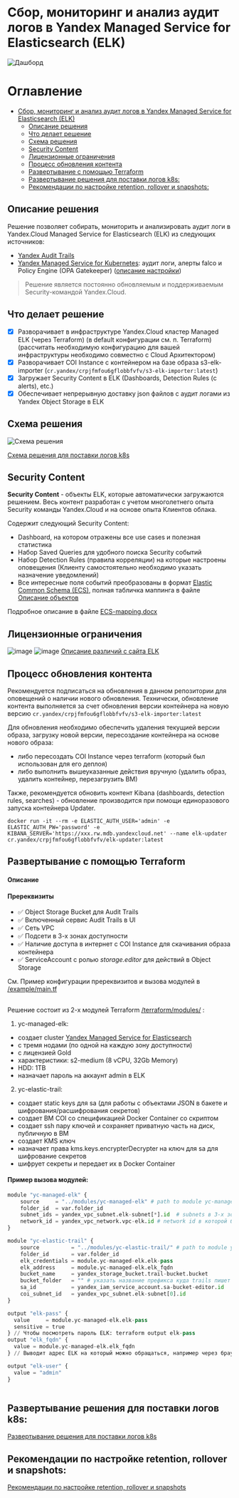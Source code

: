 # Сбор, мониторинг и анализ аудит логов в Yandex Managed Service for Elasticsearch (ELK)

![Дашборд](https://user-images.githubusercontent.com/85429798/127686785-27658104-6258-4de8-929f-9cf87624fa27.png)

# Оглавление

- [Сбор, мониторинг и анализ аудит логов в Yandex Managed Service for Elasticsearch (ELK)](#-------yandex-managed-service-for-elasticsearch-elk)
  - [Описание решения](#-)
  - [Что делает решение](#--)
  - [Схема решения](#-)
  - [Security Content](#security-content)
  - [Лицензионные ограничения](#-)
  - [Процесс обновления контента](#--)
  - [Развертывание с помощью Terraform](#---terraform)
  - [Развертывание решения для поставки логов k8s:](#-----k8s)
  - [Рекомендации по настройке retention, rollover и snapshots:](#---retention-rollover--snapshots)

## Описание решения
Решение позволяет собирать, мониторить и анализировать аудит логи в Yandex.Cloud Managed Service for Elasticsearch (ELK) из следующих источников:
- [Yandex Audit Trails](https://cloud.yandex.ru/docs/audit-trails/)
- [Yandex Managed Service for Kubernetes](https://cloud.yandex.ru/docs/managed-kubernetes/): аудит логи, алерты falco и Policy Engine (OPA Gatekeeper) ([описание настройки](../export-auditlogs-to-ELK_k8s))

> Решение является постоянно обновляемым и поддерживаемым Security-командой Yandex.Cloud.


## Что делает решение
- [x] Разворачивает в инфраструктуре Yandex.Cloud кластер Managed ELK (через Terraform) (в default конфигурации см. п. Terraform)(рассчитать необходимую конфигурацию для вашей инфраструктуры необходимо совместно с Cloud Архитектором)
- [x] Разворачивает COI Instance с контейнером на базе образа s3-elk-importer (`cr.yandex/crpjfmfou6gflobbfvfv/s3-elk-importer:latest`)
- [x] Загружает Security Content в ELK (Dashboards, Detection Rules (с alerts), etc.)
- [x] Обеспечивает непрерывную доставку json файлов с аудит логами из Yandex Object Storage в ELK

## Схема решения
![Схема решения](https://user-images.githubusercontent.com/85429798/129480037-cef97473-bba2-4589-b291-0578163d09fd.png)

[Схема решения для поставки логов k8s](https://github.com/yandex-cloud/yc-solution-library-for-security/tree/master/auditlogs/export-auditlogs-to-ELK_k8s)


## Security Content
**Security Content** - объекты ELK, которые автоматически загружаются решением. Весь контент разработан с учетом многолетнего опыта Security команды Yandex.Cloud и на основе опыта Клиентов облака.

Содержит следующий Security Content:
- Dashboard, на котором отражены все use cases и полезная статистика
- Набор Saved Queries для удобного поиска Security событий
- Набор Detection Rules (правила корреляции) на которые настроены оповещения (Клиенту самостоятельно необходимо указать назначение уведомлений)
- Все интересные поля событий преобразованы в формат [Elastic Common Schema (ECS)](https://www.elastic.co/guide/en/ecs/current/index.html), полная табличка маппинга в файле [Описание объектов](https://github.com/yandex-cloud/yc-solution-library-for-security/blob/master/auditlogs/export-auditlogs-to-ELK_main/papers/Описание%20объектов.pdf)

Подробное описание в файле [ECS-mapping.docx](./papers/ECS-mapping_new.pdf)


## Лицензионные ограничения

![image](https://user-images.githubusercontent.com/85429798/127733756-1a751356-a0f3-492e-9a85-56d3a73e298f.png)
![image](https://user-images.githubusercontent.com/85429798/127733769-5ee2f70a-2162-487f-b236-9076c6d9c681.png)
[Описание различий с сайта ELK](https://www.elastic.co/subscriptions)

## Процесс обновления контента
Рекомендуется подписаться на обновления в данном репозитории для оповещений о наличии нового обновления.
Технически, обновление контента выполняется за счет обновления версии контейнера на новую версию `cr.yandex/crpjfmfou6gflobbfvfv/s3-elk-importer:latest`

Для обновления необходимо обеспечить удаления текущией версии образа, загрузку новой версии, пересоздание контейнера на основе нового образа:
- либо пересоздать COI Instance через terraform (который был использован для его деплоя)
- либо выполнить вышеуказанные действия вручную (удалить образ, удалить контейнер, перезагрузить ВМ)

Также, рекомендуется обновить контент Kibana (dashboards, detection rules, searches) - обновление производится при помощи единоразового запуска контейнера Updater.

```
docker run -it --rm -e ELASTIC_AUTH_USER='admin' -e ELASTIC_AUTH_PW='password' -e KIBANA_SERVER='https://xxx.rw.mdb.yandexcloud.net' --name elk-updater cr.yandex/crpjfmfou6gflobbfvfv/elk-updater:latest
```

## Развертывание с помощью Terraform

#### Описание 

#### Пререквизиты
- :white_check_mark: Object Storage Bucket для Audit Trails
- :white_check_mark: Включенный сервис Audit Trails в UI
- :white_check_mark: Сеть VPC
- :white_check_mark: Подсети в 3-х зонах доступности
- :white_check_mark: Наличие доступа в интернет с COI Instance для скачивания образа контейнера
- :white_check_mark: ServiceAccount с ролью *storage.editor* для действий в Object Storage

См. Пример конфигурации пререквизитов и вызова модулей в [/example/main.tf](./terraform/example) 
## 
Решение состоит из 2-х модулей Terraform [/terraform/modules/](./terraform/modules) :
1) yc-managed-elk:
- создает cluster [Yandex Managed Service for Elasticsearch](https://cloud.yandex.ru/services/managed-elasticsearch) 
- с тремя нодами (по одной на каждую зону доступности) 
- с лицензией Gold
- характеристики: s2-medium (8 vCPU, 32Gb Memory)
- HDD: 1TB
- назначает пароль на аккаунт admin в ELK

2) yc-elastic-trail:
- создает static keys для sa (для работы с объектами JSON в бакете и шифрования/расшифрования секретов)
- создает ВМ COI со спецификацией Docker Container со скриптом
- создает ssh пару ключей и сохраняет приватную часть на диск, публичную в ВМ
- создает KMS ключ
- назначает права kms.keys.encrypterDecrypter на ключ для sa для шифрование секретов
- шифрует секреты и передает их в Docker Container


#### Пример вызова модулей:
```Python
module "yc-managed-elk" {
    source     = "../modules/yc-managed-elk" # path to module yc-managed-elk    
    folder_id  = var.folder_id
    subnet_ids = yandex_vpc_subnet.elk-subnet[*].id  # subnets в 3-х зонах доступности для развертывания ELK
    network_id = yandex_vpc_network.vpc-elk.id # network id в которой будет развернут ELK
}

module "yc-elastic-trail" {
    source          = "../modules/yc-elastic-trail/" # path to module yc-elastic-trail
    folder_id       = var.folder_id
    elk_credentials = module.yc-managed-elk.elk-pass
    elk_address     = module.yc-managed-elk.elk_fqdn
    bucket_name     = yandex_storage_bucket.trail-bucket.bucket
    bucket_folder   = "" # указать название префикса куда trails пишет логи в бакет, например "prefix-trails", если в корень то оставить по умолчанию пустым
    sa_id           = yandex_iam_service_account.sa-bucket-editor.id
    coi_subnet_id   = yandex_vpc_subnet.elk-subnet[0].id
}

output "elk-pass" {
  value     = module.yc-managed-elk.elk-pass
  sensitive = true
} // Чтобы посмотреть пароль ELK: terraform output elk-pass
output "elk_fqdn" {
  value = module.yc-managed-elk.elk_fqdn
} // Выводит адрес ELK на который можно обращаться, например через браузер 

output "elk-user" {
  value = "admin"
}
    
```

## Развертывание решения для поставки логов k8s:
[Развертывание решения для поставки логов k8s](../export-auditlogs-to-ELK_k8s)

## Рекомендации по настройке retention, rollover и snapshots:

[Рекомендации по настройке retention, rollover и snapshots](./CONFIGURE-HA.md)
